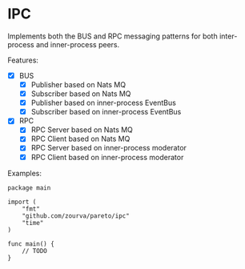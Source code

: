 # IPC
Implements both the BUS and RPC messaging patterns 
for both inter-process and inner-process peers.

Features:
- [x] BUS
  - [x] Publisher based on Nats MQ
  - [x] Subscriber based on Nats MQ
  - [x] Publisher based on inner-process EventBus
  - [x] Subscriber based on inner-process EventBus
- [x] RPC
  - [x] RPC Server based on Nats MQ
  - [x] RPC Client based on Nats MQ
  - [x] RPC Server based on inner-process moderator
  - [x] RPC Client based on inner-process moderator
  
Examples:
```
package main

import (
	"fmt"
	"github.com/zourva/pareto/ipc"
	"time"
)

func main() {
	// TODO
}

```
